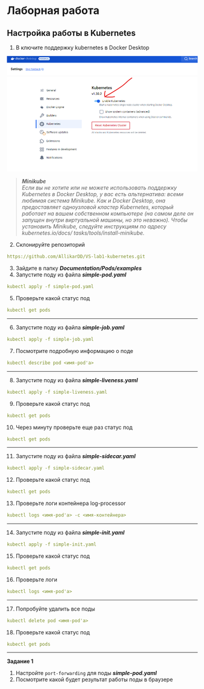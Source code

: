 # Лаборная работа

## Настройка работы в Kubernetes

1. В ключите поддержку kubernetes в Docker Desktop

​![](assets/image-20250217015257-e9706qa.png)​

> ***Minikube***  
> *Если вы не хотите или не можете использовать поддержку Kubernetes в Docker Desktop, у вас есть альтернатива: всеми любимая система Minikube. Как и Docker Desktop, она предоставляет одноузловой кластер Kubernetes, который работает на вашем собственном компьютере (на самом деле он запущен внутри виртуальной машины, но это неважно).
> Чтобы установить Minikube, следуйте инструкциям по адресу kubernetes.io/docs/ tasks/tools/install-minikube.*

2. Склонируйте репозиторий

```yaml
https://github.com/AllikarDD/VS-lab1-kubernetes.git
```

3. Зайдите в папку ***Documentation/Pods/examples***
4. Запустите поду из файла ***simple-pod.yaml***

```yaml
kubectl apply -f simple-pod.yaml
```

5. Проверьте какой статус под

```yaml
kubectl get pods
```

---

6. Запустите поду из файла ***simple-job.yaml***

```yaml
kubectl apply -f simple-job.yaml
```

7. Посмотрите подробную информацию о поде

```yaml
kubectl describe pod <имя-pod'а>
```

---

8. Запустите поду из файла ***simple-liveness.yaml***

```yaml
kubectl apply -f simple-liveness.yaml
```

9. Проверьте какой статус под

```yaml
kubectl get pods
```

10. Через минуту проверьте еще раз статус под

```yaml
kubectl get pods
```

---

11. Запустите поду из файла ***simple-sidecar.yaml***

```yaml
kubectl apply -f simple-sidecar.yaml
```

12. Проверьте какой статус под

```yaml
kubectl get pods
```

13. Проверьте логи контейнера log-processor

```yaml
kubectl logs <имя-pod'а> -c <имя-контейнера>

```

---

14. Запустите поду из файла ***simple-init.yaml***

```yaml
kubectl apply -f simple-init.yaml
```

15. Проверьте какой статус под

```yaml
kubectl get pods
```

16. Проверьте логи

```yaml
kubectl logs <имя-pod'а> 

```

---

17. Попробуйте удалить все поды

```yaml
kubectl delete pod <имя-pod'а>

```

18. Проверьте какой статус под

```yaml
kubectl get pods
```

---

**Задание 1**

1. Настройте `port-forwarding`​ для поды ***simple-pod.yaml***
2. Посмотрите какой будет результат работы поды в браузере

‍

‍

‍
